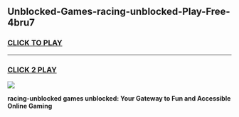 
## Unblocked-Games-racing-unblocked-Play-Free-4bru7
<h3>
<a href="https://premium76.site?title=racing-unblocked&ref=09A">CLICK TO PLAY</a></h3>
<hr>

<h3>
<a href="https://premium76.site?title=racing-unblocked&ref=09A">CLICK 2 PLAY</a>
  
</h3>

<a href="https://premium76.site?title=racing-unblocked&ref=09A"><img src="https://clearcache.store/games.png"></a>


**racing-unblocked games unblocked: Your Gateway to Fun and Accessible Online Gaming**
